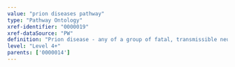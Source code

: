 ```yaml
---
value: "prion diseases pathway"
type: "Pathway Ontology"
xref-identifier: "0000019"
xref-dataSource: "PW"
definition: "Prion disease - any of a group of fatal, transmissible neurodegenerative diseases caused by abnormalities of prion protein metabolism, which may result from mutations in the prion protein gene or from infection with pathogenic isoforms of the protein.  Characteristics include neuronal loss, gliosis, and extensive vacuolization of the cerebral cortex. Prion diseases may be sporadic, inherited as an autosomal dominant trait, or acquired. Human diseases include Creutzfeldt-Jakob disease, Gerstmann-Strussler syndrome, fatal familial insomnia, and kuru"
level: "Level 4+"
parents: ['0000014']
---
```

